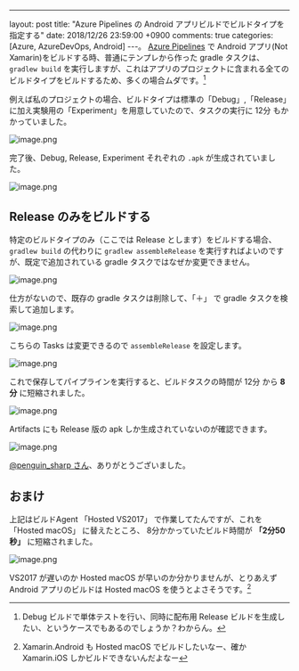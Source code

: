---
layout: post
title: "Azure Pipelines の Android アプリビルドでビルドタイプを指定する"
date: 2018/12/26 23:59:00 +0900
comments: true
categories: [Azure, AzureDevOps, Android]
---。
[Azure Pipelines](https://azure.microsoft.com/ja-jp/services/devops/pipelines/) で Android アプリ(Not Xamarin)をビルドする時、普通にテンプレから作った gradle タスクは、 ``gradlew build`` を実行しますが、これはアプリのプロジェクトに含まれる全てのビルドタイプをビルドするため、多くの場合ムダです。[^1]
<!--more-->

[^1]: Debug ビルドで単体テストを行い、同時に配布用 Release ビルドを生成したい、というケースでもあるのでしょうか？わからん。

例えば私のプロジェクトの場合、ビルドタイプは標準の「Debug」,「Release」に加え実験用の「Experiment」を用意していたので、タスクの実行に 12分 もかかっていました。

![image.png](https://qiita-image-store.s3.amazonaws.com/0/8227/346f0a15-a0c9-f671-9046-d90d3e39ce5a.png)

完了後、Debug, Release, Experiment それぞれの ``.apk`` が生成されていました。

![image.png](https://qiita-image-store.s3.amazonaws.com/0/8227/5390eac9-9deb-42b1-8155-a3e0659f25cf.png)

## Release のみをビルドする

特定のビルドタイプのみ（ここでは Release とします）をビルドする場合、``gradlew build`` の代わりに ``gradlew assembleRelease`` を実行すればよいのですが、既定で追加されている gradle タスクではなぜか変更できません。

![image.png](https://qiita-image-store.s3.amazonaws.com/0/8227/91a0b402-1cdc-2628-dfde-67c25b693a65.png)

仕方がないので、既存の gradle タスクは削除して、「＋」 で gradle タスクを検索して追加します。

![image.png](https://qiita-image-store.s3.amazonaws.com/0/8227/70053a12-60e8-d632-03af-6bac2faf4d66.png)

こちらの Tasks は変更できるので ``assembleRelease`` を設定します。

![image.png](https://qiita-image-store.s3.amazonaws.com/0/8227/13f771df-de9e-f480-21ec-1f8926722de3.png)

これで保存してパイプラインを実行すると、ビルドタスクの時間が 12分 から **8分** に短縮されました。

![image.png](https://qiita-image-store.s3.amazonaws.com/0/8227/c59dc0e7-8e5f-6cb6-387a-6872f4de6610.png)

Artifacts にも Release 版の apk しか生成されていないのが確認できます。

![image.png](https://qiita-image-store.s3.amazonaws.com/0/8227/cbc5cf63-50cf-6eea-88a2-0d0c3f22ecac.png)


[@penguin_sharp さん](https://twitter.com/penguin_sharp/status/1077762715853107201)、ありがとうございました。

## おまけ

上記はビルドAgent 「Hosted VS2017」 で作業してたんですが、これを 「Hosted macOS」 に替えたところ、 8分かかっていたビルド時間が **「2分50秒」** に短縮されました。

![image.png](https://qiita-image-store.s3.amazonaws.com/0/8227/05a69245-4fe5-ab16-53de-24fdca7cca13.png)

VS2017 が遅いのか Hosted macOS が早いのか分かりませんが、とりあえず Android アプリのビルドは Hosted macOS を使うとよさそうです。[^2]

[^2]: Xamarin.Android も Hosted macOS でビルドしたいなー、確か Xamarin.iOS しかビルドできないんだよなー
